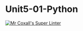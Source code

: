 # Unit5-01-Python
[![Mr Coxall's Super Linter](https://github.com/ICS3U-Programming-MarcusW/Unit5-01-Python/workflows/Mr%20Coxall's%20Super%20Linter/badge.svg)](https://github.com/ICS3U-Programming-MarcusW/Unit5-01-Python/actions/)
